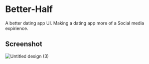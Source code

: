 # Better-Half

A better dating app UI. Making a dating app more of a Social media expirience.

## Screenshot
![Untitled design (3)](https://github.com/Asif-Faizal/Better-Half/assets/112123678/aa757017-8251-48d9-944f-a99c7c66648b)
